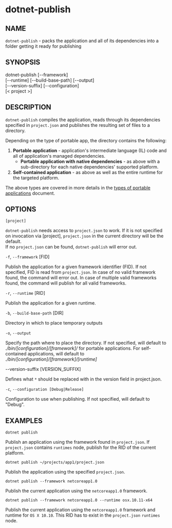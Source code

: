 dotnet-publish
==============

## NAME

`dotnet-publish` - packs the application and all of its dependencies into a folder getting it ready for publishing

## SYNOPSIS

dotnet-publish [--framework]  
    [--runtime] [--build-base-path] [--output]  
    [--version-suffix] [--configuration]  
    [< project >]  

## DESCRIPTION

`dotnet-publish` compiles the application, reads through its dependencies specified in `project.json` and publishes the resulting set of files to a directory. 

Depending on the type of portable app, the directory contains the following:

1. **Portable application** - application's intermediate language (IL) code and all of application's managed dependencies.
    * **Portable application with native dependencies** - as above with a sub-directory for each native dependencies' 
    supported platform. 
2. **Self-contained application** - as above as well as the entire runtime for the targeted platform.

The above types are covered in more details in the [types of portable applications](../../app-types.md) document. 

## OPTIONS

`[project]` 
    
`dotnet-publish` needs access to `project.json` to work. If it is not specified on invocation via [project], 
`project.json` in the current directory will be the default.     
If no `project.json` can be found, `dotnet-publish` will error out. 

`-f`, `--framework` [FID]

Publish the application for a given framework identifier (FID). If not specified, FID is read from `project.json`. In case of no valid framework found, the command will error out. In case of multiple valid frameworks found, the command will publish for all valid frameworks. 


`-r`, `--runtime` [RID]

Publish the application for a given runtime. 

`-b`, `--build-base-path` [DIR]

Directory in which to place temporary outputs

`-o`, `--output`

Specify the path where to place the directory. If not specified, will default to _./bin/[configuration]/[framework]/_ 
for portable applications. For self-contained applications, will default to _./bin/[configuration]/[framework]/[runtime]_

--version-suffix [VERSION_SUFFIX]

Defines what `*` should be replaced with in the version field in project.json.

`-c`, `--configuration [Debug|Release]`

Configuration to use when publishing. If not specified, will default to "Debug".

## EXAMPLES

`dotnet publish`

Publish an application using the framework found in `project.json`. If `project.json` contains `runtimes` node, publish 
for the RID of the current platform. 

`dotnet publish ~/projects/app1/project.json`
    
Publish the application using the specified `project.json`.
	
`dotnet publish --framework netcoreapp1.0`
    
Publish the current application using the `netcoreapp1.0` framework.
	
`dotnet publish --framework netcoreapp1.0 --runtime osx.10.11-x64`
    
Publish the current application using the `netcoreapp1.0` framework and runtime for `OS X 10.10`. This RID has to 
exist in the `project.json` `runtimes` node. 

